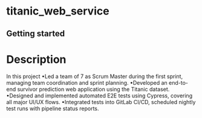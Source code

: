 # titanic_web_service



## Getting started




# Description
In this project
•Led a team of 7 as Scrum Master during the first sprint, managing team coordination and sprint planning.
•Developed an end-to-end survivor prediction web application using the Titanic dataset.
•Designed and implemented automated E2E tests using Cypress, covering all major UI/UX flows.
•Integrated tests into GitLab CI/CD, scheduled nightly test runs with pipeline status reports.
